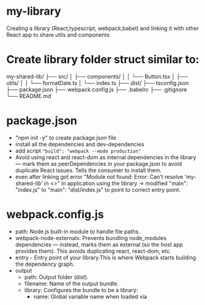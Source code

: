 # my-library
Creating a library (React,typescript, webpack,babel) and linking it with other React app to share utils and components


# Create library folder struct similar to:
my-shared-lib/
├── src/
│   ├── components/
│   │   └── Button.tsx
│   ├── utils/
│   │   └── formatDate.ts
│   └── index.ts
├── dist/
├── tsconfig.json
├── package.json
├── webpack.config.js
├── .babelrc
├── .gitignore
└── README.md

# package.json
- "npm init -y" to create package.json file
- install all the dependencies and dev-dependencies
- add script `"build": "webpack --mode production"`
- Avoid using react and react-dom as internal dependencies in the library — mark them as peerDependencies in your package.json to avoid duplicate React issues. Tells the consumer to install them.
- even after linking got error "Module not found: Error: Can't resolve 'my-shared-lib' in <>" in application using the library ->  modified "main": "index.js" to "main": "dist/index.js" to point to correct entry point.

# webpack.config.js
- path: Node.js built-in module to handle file paths.
- webpack-node-externals: Prevents bundling node_modules dependencies — instead, marks them as external (so the host app provides them). This avoids duplicating react, react-dom, etc.
- entry - Entry point of your library.This is where Webpack starts building the dependency graph.
- output
    - path: Output folder (dist).
    - filename: Name of the output bundle.
    - library: Configures the bundle to be a library:
        - name: Global variable name when loaded via <script> tag.
        - type: 'umd': Universal Module Definition — makes your library work with:
            -CommonJS (Node)
            -AMD (RequireJS)
            -Global variable (Browser)
    - clean: true: Clears the dist/ folder before building.
- resolve : Allows imports without needing to write file extensions.
- module 
    - rules
        - Uses babel-loader to transpile TypeScript + React JSX using Babel.
        - Allows importing CSS in components

NOTE: 
If you bundle React into your library, and the host app already has it, you’ll likely get errors like:
    - Invalid hook call
    - React is not defined
    - Conflicting react versions
Using externals and peerDependencies avoids this problem by sharing React across your MFEs and shared library.
You can also manually externalize only specific modules:

If fine grain neede :
externals: {
  react: 'React',
  'react-dom': 'ReactDOM',
}
But nodeExternals() is better when you want to skip all node_modules

# to link the local library to an application
in lib folder
    - npm link
in app folder 
    - npm link my-shared-lib
    - check in node-modules folder and by "npm list" cmd
when there is a change in lib run "npm run build" and the new lib changes will be reflected in the app

# usage in other app (code)
import React, { useContext } from 'react';
import { ThemeContext } from '../context';
import { formatDate, Button } from 'nxo-library';


const Dashboard = () => {

    
    const context = useContext(ThemeContext);
    let newDate = new Date()


  if (!context) {
    throw new Error("HomePage must be used within a ThemeProvider");
  }

  const { theme, toggleTheme } = context;

  const style: React.CSSProperties = {
    backgroundColor: theme === "light" ? "#fff" : "#333",
    color: theme === "light" ? "#000" : "#fff",
    padding: "2rem",
  };

  return (
    <div style={style}>
      <h1>Current Theme: {theme}</h1>
      {/* <button onClick={toggleTheme}>Toggle Theme </button> */}
      <p>{formatDate(newDate)}</p>
      <Button label="Testing" onClick={toggleTheme}></Button>
    </div>
  );
};

export default Dashboard;